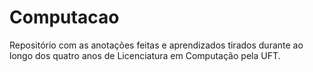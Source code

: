 # Computacao 
Repositório com as anotações feitas e aprendizados tirados durante ao longo dos quatro anos de Licenciatura em Computação pela UFT.
